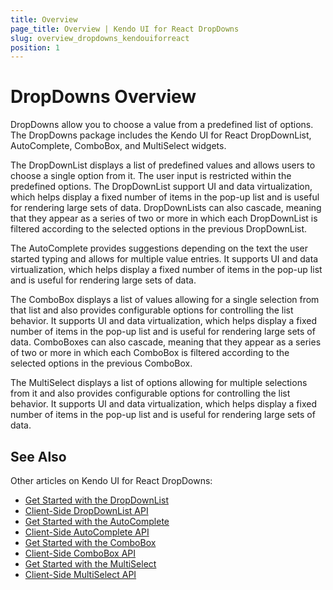```yaml
---
title: Overview
page_title: Overview | Kendo UI for React DropDowns
slug: overview_dropdowns_kendouiforreact
position: 1
---
```


# DropDowns Overview

DropDowns allow you to choose a value from a predefined list of options. The DropDowns package includes the Kendo UI for React DropDownList, AutoComplete, ComboBox, and MultiSelect widgets.

The DropDownList displays a list of predefined values and allows users to choose a single option from it. The user input is restricted within the predefined options. The DropDownList support UI and data virtualization, which helps display a fixed number of items in the pop-up list and is useful for rendering large sets of data. DropDownLists can also cascade, meaning that they appear as a series of two or more in which each DropDownList is filtered according to the selected options in the previous DropDownList.

The AutoComplete provides suggestions depending on the text the user started typing and allows for multiple value entries. It supports UI and data virtualization, which helps display a fixed number of items in the pop-up list and is useful for rendering large sets of data.

The ComboBox displays a list of values allowing for a single selection from that list and also provides configurable options for controlling the list behavior. It supports UI and data virtualization, which helps display a fixed number of items in the pop-up list and is useful for rendering large sets of data. ComboBoxes can also cascade, meaning that they appear as a series of two or more in which each ComboBox is filtered according to the selected options in the previous ComboBox.

The MultiSelect displays a list of options allowing for multiple selections from it and also provides configurable options for controlling the list behavior. It supports UI and data virtualization, which helps display a fixed number of items in the pop-up list and is useful for rendering large sets of data.

## See Also

Other articles on Kendo UI for React DropDowns:

* [Get Started with the DropDownList](...)
* [Client-Side DropDownList API](...)
* [Get Started with the AutoComplete](...)
* [Client-Side AutoComplete API](...)
* [Get Started with the ComboBox](...)
* [Client-Side ComboBox API](...)
* [Get Started with the MultiSelect](...)
* [Client-Side MultiSelect API](...)
